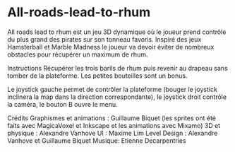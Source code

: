 # All-roads-lead-to-rhum

All roads lead to rhum est un jeu 3D dynamique où le joueur prend contrôle du plus grand des pirates sur son tonneau favoris. Inspiré des jeux Hamsterball et Marble Madness le joueur va devoir éviter de nombreux obstacles pour récupérer un maximum de rhum.

Instructions
Récupérer les trois barils de rhum puis revenir au drapeau sans tomber de la plateforme. Les petites bouteilles sont un bonus.

Le joystick gauche permet de contrôler la plateforme (bouger le joystick inclinera la map dans la direction correspondante), le joystick droit contrôle la caméra, le bouton B ouvre le menu.

Crédits
Graphismes et animations : Guillaume Biquet (les sprites ont été faits avec MagicaVoxel et Inkscape et les animations avec Mixamo)
3D et physique : Alexandre Vanhove
UI : Maxime Lim
Level Design : Alexandre Vanhove et Guillaume Biquet
Musique: Etienne Decarpentries
